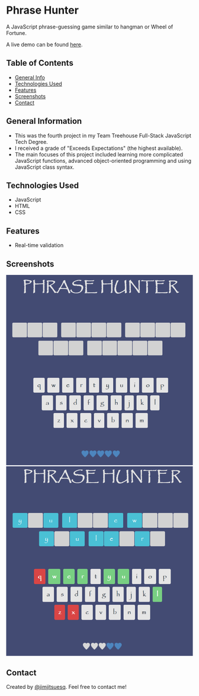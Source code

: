 # Phrase Hunter

A JavaScript phrase-guessing game similar to hangman or Wheel of Fortune.

A live demo can be found [here](https://jimjitsuesq.github.io/portfolio-phrase-hunter/).


## Table of Contents

* [General Info](#general-information)
* [Technologies Used](#technologies-used)
* [Features](#features)
* [Screenshots](#screenshots)
* [Contact](#contact)


## General Information

- This was the fourth project in my Team Treehouse Full-Stack JavaScript Tech Degree.
- I received a grade of "Exceeds Expectations" (the highest available).
- The main focuses of this project included learning more complicated JavaScript functions, advanced object-oriented programming and using JavaScript class syntax.


## Technologies Used

- JavaScript
- HTML
- CSS


## Features

- Real-time validation


## Screenshots

![Example screenshot](screenshot.png)
![Example screenshot](screenshot2.png)


## Contact

Created by [@jimjitsuesq](https://www.jimpeters.dev/).  Feel free to contact me!
